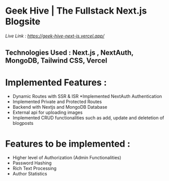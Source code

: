 
# Geek Hive | The Fullstack Next.js Blogsite

###### Live Link : https://geek-hive-next-js.vercel.app/

## Technologies Used : Next.js , NextAuth, MongoDB, Tailwind CSS, Vercel

# Implemented Features :

*  Dynamic Routes with SSR & ISR
*Implemented NextAuth Authentication
*  Implemented Private and Protected Routes
*  Backend with Nextjs and MongoDB Database 
*  External api for uploading images
*  Implemented CRUD functionalities such as add, update and deletetion of blogposts

# Features to be implemented :

* Higher level of Authorization (Admin Functionalities)
* Password Hashing
* Rich Text Processing
* Author Statistics 







